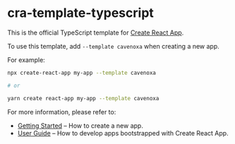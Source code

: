 # cra-template-typescript

This is the official TypeScript template for [Create React App](https://github.com/facebook/create-react-app).

To use this template, add `--template cavenoxa` when creating a new app.

For example:

```sh
npx create-react-app my-app --template cavenoxa

# or

yarn create react-app my-app --template cavenoxa
```

For more information, please refer to:

- [Getting Started](https://create-react-app.dev/docs/getting-started) – How to create a new app.
- [User Guide](https://create-react-app.dev) – How to develop apps bootstrapped with Create React App.
